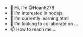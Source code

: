 - 👋 Hi, I’m @Hoanh278
- 👀 I’m interested in nodejs
- 🌱 I’m currently learning html
- 💞️ I’m looking to collaborate on ...
- 📫 How to reach me ...

<!---
Hoanh278/Hoanh278 is a ✨ special ✨ repository because its `README.md` (this file) appears on your GitHub profile.
You can click the Preview link to take a look at your changes.
--->
